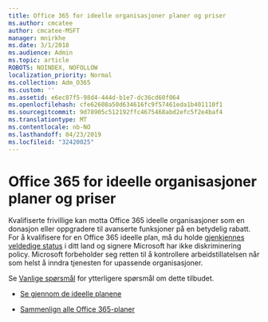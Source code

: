 ```yaml
---
title: Office 365 for ideelle organisasjoner planer og priser
ms.author: cmcatee
author: cmcatee-MSFT
manager: mnirkhe
ms.date: 3/1/2018
ms.audience: Admin
ms.topic: article
ROBOTS: NOINDEX, NOFOLLOW
localization_priority: Normal
ms.collection: Adm_O365
ms.custom: ''
ms.assetid: e6ec87f5-98d4-444d-b1e7-dc36cd60f064
ms.openlocfilehash: cfe62608a50d634616fc9f57461eda1b401110f1
ms.sourcegitcommit: 9d78905c512192ffc4675468abd2efc5f2e4baf4
ms.translationtype: MT
ms.contentlocale: nb-NO
ms.lasthandoff: 04/23/2019
ms.locfileid: "32420025"
---
```

# <a name="office-365-for-nonprofit-plans-and-pricing"></a>Office 365 for ideelle organisasjoner planer og priser

Kvalifiserte frivillige kan motta Office 365 ideelle organisasjoner som en donasjon eller oppgradere til avanserte funksjoner på en betydelig rabatt. For å kvalifisere for en Office 365 ideelle plan, må du holde [gjenkjennes veldedige status](https://go.microsoft.com/fwlink/p/?LinkID=330253) i ditt land og signere Microsoft har ikke diskriminering policy. Microsoft forbeholder seg retten til å kontrollere arbeidstillatelsen når som helst å inndra tjenesten for upassende organisasjoner. 
  
Se [Vanlige spørsmål](https://products.office.com/nonprofit/office-365-nonprofit) for ytterligere spørsmål om dette tilbudet. 
  
- [Se gjennom de ideelle planene](https://products.office.com/nonprofit/office-365-nonprofit-plans-and-pricing?tab=1)
    
- [Sammenlign alle Office 365-planer](https://products.office.com/business/compare-more-office-365-for-business-plans)
    

